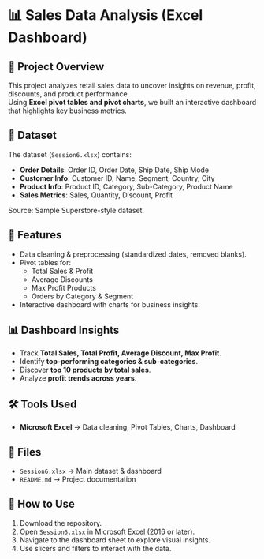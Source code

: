 # 📊 Sales Data Analysis (Excel Dashboard)

## 📌 Project Overview  
This project analyzes retail sales data to uncover insights on revenue, profit, discounts, and product performance.  
Using **Excel pivot tables and pivot charts**, we built an interactive dashboard that highlights key business metrics.  

## 📂 Dataset  
The dataset (`Session6.xlsx`) contains:  
- **Order Details**: Order ID, Order Date, Ship Date, Ship Mode  
- **Customer Info**: Customer ID, Name, Segment, Country, City  
- **Product Info**: Product ID, Category, Sub-Category, Product Name  
- **Sales Metrics**: Sales, Quantity, Discount, Profit  

Source: Sample Superstore-style dataset.  

## 🚀 Features  
- Data cleaning & preprocessing (standardized dates, removed blanks).  
- Pivot tables for:  
  - Total Sales & Profit  
  - Average Discounts  
  - Max Profit Products  
  - Orders by Category & Segment  
- Interactive dashboard with charts for business insights.  

## 📊 Dashboard Insights  
- Track **Total Sales, Total Profit, Average Discount, Max Profit**.  
- Identify **top-performing categories & sub-categories**.  
- Discover **top 10 products by total sales**.  
- Analyze **profit trends across years**.  

## 🛠 Tools Used  
- **Microsoft Excel** → Data cleaning, Pivot Tables, Charts, Dashboard  

## 📁 Files  
- `Session6.xlsx` → Main dataset & dashboard  
- `README.md` → Project documentation  

## 📌 How to Use  
1. Download the repository.  
2. Open `Session6.xlsx` in Microsoft Excel (2016 or later).  
3. Navigate to the dashboard sheet to explore visual insights.  
4. Use slicers and filters to interact with the data.  

